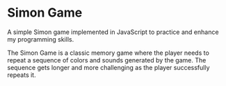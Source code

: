 # Simon Game

A simple Simon game implemented in JavaScript to practice and enhance my programming skills.

The Simon Game is a classic memory game where the player needs to repeat a sequence of colors and sounds generated by the game. The sequence gets longer and more challenging as the player successfully repeats it.